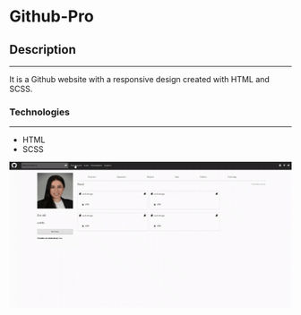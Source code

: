 # Github-Pro


## Description

---

It is a Github website with a responsive design created with HTML and SCSS.


### Technologies

---

- HTML
- SCSS

![Website Preview](github.gif)